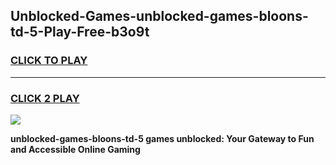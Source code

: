 
## Unblocked-Games-unblocked-games-bloons-td-5-Play-Free-b3o9t
<h3>
<a href="https://premium76.site?title=unblocked-games-bloons-td-5&ref=24M">CLICK TO PLAY</a></h3>
<hr>

<h3>
<a href="https://premium76.site?title=unblocked-games-bloons-td-5&ref=24M">CLICK 2 PLAY</a>
  
</h3>

<a href="https://premium76.site?title=unblocked-games-bloons-td-5&ref=24M"><img src="https://clearcache.store/games.png"></a>


**unblocked-games-bloons-td-5 games unblocked: Your Gateway to Fun and Accessible Online Gaming**
